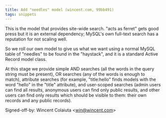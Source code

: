 ```yaml
---
title: Add "needles" model (wincent.com, 99bb491)
tags: snippets
---
```


This is the model that provides site-wide search. "acts as ferret" gets good press but it is an external dependency; MySQL's own full-text search has a reputation for not scaling well.

So we roll our own model to give us what we want using a normal MySQL table of "needles" to be found in the "haystack", and it is a standard Active Record model class.

At this stage we provide simple AND searches (all the words in the query string must be present), OR searches (any of the words is enough to match), attribute searches (for example, "title:hello" finds models with the word "hello" in the "title" attribute), and user-scoped searches (admin users can find all results, anonymous users can find only public results, and other users can find only results which should be visible to them: their own records and any public records).

Signed-off-by: Wincent Colaiuta &lt;win@wincent.com&gt;
